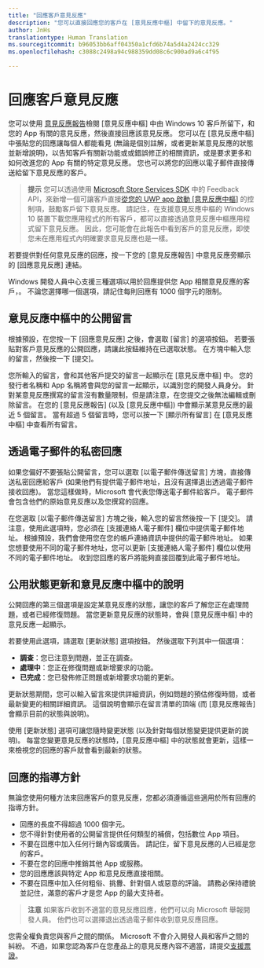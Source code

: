 ```yaml
---
title: "回應客戶意見反應"
description: "您可以直接回應您的客戶在 [意見反應中樞] 中留下的意見反應。"
author: JnHs
translationtype: Human Translation
ms.sourcegitcommit: b96053bb6aff04350a1cfd6b74a5d4a2424cc329
ms.openlocfilehash: c3088c2498a94c988359dd08c6c900ad9a6c4f95

---
```


# 回應客戶意見反應

您可以使用 [意見反應報告](feedback-report.md)檢閱 [意見反應中樞] 中由 Windows 10 客戶所留下，和您的 App 有關的意見反應，然後直接回應該意見反應。 您可以在 [意見反應中樞] 中張貼您的回應讓每個人都能看見 (無論是個別註解，或者更新某意見反應的狀態並新增說明)，以告知客戶有關新功能或或錯誤修正的相關資訊，或是要求更多和如何改進您的 App 有關的特定意見反應。 您也可以將您的回應以電子郵件直接傳送給留下意見反應的客戶。

> **提示** 您可以透過使用 [Microsoft Store Services SDK](http://aka.ms/store-em-sdk) 中的 Feedback API，來新增一個可讓客戶直接[從您的 UWP app 啟動 [意見反應中樞]](../monetize/launch-feedback-hub-from-your-app.md) 的控制項，鼓勵客戶留下意見反應。 請記住，在支援意見反應中樞的 Windows 10 裝置下載您應用程式的所有客戶，都可以直接透過意見反應中樞應用程式留下意見反應。 因此，您可能會在此報告中看到客戶的意見反應，即使您未在應用程式內明確要求意見反應也是一樣。

若要提供對任何意見反應的回應，按一下您的 [意見反應報告] 中意見反應旁顯示的 [回應意見反應] 連結。

Windows 開發人員中心支援三種選項以用於回應提供您 App 相關意見反應的客戶，。 不論您選擇哪一個選項，請記住每則回應有 1000 個字元的限制。

## 意見反應中樞中的公開留言

根據預設，在您按一下 [回應意見反應] 之後，會選取 [留言] 的選項按鈕。 若要張貼對客戶意見反應的公開回應，請讓此按鈕維持在已選取狀態。 在方塊中輸入您的留言，然後按一下 [提交]。

您所輸入的留言，會和其他客戶提交的留言一起顯示在 [意見反應中樞] 中。 您的發行者名稱和 App 名稱將會與您的留言一起顯示，以識別您的開發人員身分。 針對某意見反應撰寫的留言沒有數量限制，但是請注意，在您提交之後無法編輯或刪除留言。 在您的 [意見反應報告] (以及 [意見反應中樞]) 中會顯示某意見反應的最近 5 個留言。 當有超過 5 個留言時，您可以按一下 [顯示所有留言] 在 [意見反應中樞] 中查看所有留言。

## 透過電子郵件的私密回應

如果您偏好不要張貼公開留言，您可以選取 [以電子郵件傳送留言] 方塊，直接傳送私密回應給客戶 (如果他們有提供電子郵件地址，且沒有選擇退出透過電子郵件接收回應)。 當您這樣做時，Microsoft 會代表您傳送電子郵件給客戶。 電子郵件會包含他們的原始意見反應以及您撰寫的回應。

在您選取 [以電子郵件傳送留言] 方塊之後，輸入您的留言然後按一下 [提交]。 請注意，使用此選項時，您必須在 [支援連絡人電子郵件] 欄位中提供電子郵件地址。 根據預設，我們會使用您在您的帳戶連絡資訊中提供的電子郵件地址。 如果您想要使用不同的電子郵件地址，您可以更新 [支援連絡人電子郵件] 欄位以使用不同的電子郵件地址。 收到您回應的客戶將能夠直接回覆到此電子郵件地址。

## 公用狀態更新和意見反應中樞中的說明

公開回應的第三個選項是設定某意見反應的狀態，讓您的客戶了解您正在處理問題，或者已經修復問題。 當您更新意見反應的狀態時，會與 [意見反應中樞] 中的意見反應一起顯示。

若要使用此選項，請選取 [更新狀態] 選項按鈕。 然後選取下列其中一個選項：

- **調查**：您已注意到問題，並正在調查。
- **處理中**：您正在修復問題或新增要求的功能。
- **已完成**：您已發佈修正問題或新增要求功能的更新。

更新狀態期間，您可以輸入留言來提供詳細資訊，例如問題的預估修復時間，或者最新變更的相關詳細資訊。 這個說明會顯示在留言清單的頂端 (而 [意見反應報告] 會顯示目前的狀態與說明)。

使用 [更新狀態] 選項可讓您隨時變更狀態 (以及針對每個狀態變更提供更新的說明)。 每當您變更意見反應的狀態時，[意見反應中樞] 中的狀態就會更新，這樣一來檢視您的回應的客戶就會看到最新的狀態。

## 回應的指導方針
無論您使用何種方法來回應客戶的意見反應，您都必須遵循這些適用於所有回應的指導方針。
- 回應的長度不得超過 1000 個字元。
- 您不得針對使用者的公開留言提供任何類型的補償，包括數位 App 項目。
- 不要在回應中加入任何行銷內容或廣告。 請記住，留下意見反應的人已經是您的客戶。
- 不要在您的回應中推銷其他 App 或服務。
- 您的回應應該與特定 App 和意見反應直接相關。
- 不要在回應中加入任何粗俗、挑釁、針對個人或惡意的評論。 請務必保持禮貌並記住，滿意的客戶才是您 App 的最大支持者。

> **注意** 如果客戶收到不適當的意見反應回應，他們可以向 Microsoft 舉報開發人員。 他們也可以選擇退出透過電子郵件收到意見反應回應。

您需全權負責您與客戶之間的關係。 Microsoft 不會介入開發人員和客戶之間的糾紛。 不過，如果您認為客戶在您產品上的意見反應內容不適當，請提交[支援票證](http://go.microsoft.com/fwlink/p/?LinkID=401178)。



<!--HONumber=Aug16_HO5-->


